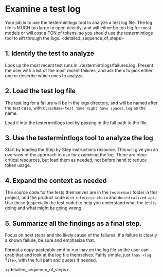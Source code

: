 # Examine a test log
Your job is to use the testermintlogs tool to analyze a test log file. The log file is MUCH too large to open directly, and will either be too big for most models
or will cost a TON of tokens, so you should use the testermintlogs tool to sift through the logs.
<detailed_sequence_of_steps>
## 1. Identify the test to analyze
Look up the most recent test runs in ./testermint/logs/failures.log.
Present the user with a list of the most recent failures, and ask them to pick either one or describe which ones to analyze.
## 2. Load the test log file
The test log for a failure will be in the logs directory, and will be named after the test case, with `ClassName-test name might have spaces.log` as the name.

Load it into the testermintlogs tool by passing in the full path to the file.
## 3. Use the testermintlogs tool to analyze the log
Start by loading the Step by Step instructions resource. This will give you an overview of the approach to use for examining the log. There are other critical resources, but load them as needed, not before hand to reduce token usage.

## 4. Expand the context as needed
The source code for the tests themselves are in the `testermint` folder in this project, and the product code is in `inference-chain` and `decentralized-api`. Use these (especially the test code) to help you understand what the test is doing and what might be going wrong.

## 5. Summarize all the findings as a final step.
Focus on next steps and the likely cause of the failures. If a failure is clearly a known failure, be sure and emphasize that.

Format a copy-pasteable cmd to run lnav on the log file so the user can grab that and look at the log file themselves.
Fairly simple, just `lnav <log file>`, with the full path and quotes if needed.

</detailed_sequence_of_steps>
